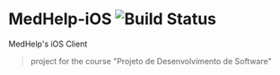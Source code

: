 # MedHelp-iOS ![Build Status](https://travis-ci.org/medhelp-app/ios.svg?branch=master)

MedHelp's iOS Client

> project for the course "Projeto de Desenvolvimento de Software"
